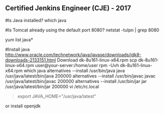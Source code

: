 ## Certified Jenkins Engineer (CJE) - 2017

#Is Java installed?
which java

#Is Tomcat already using the default port 8080?
netstat -tulpn | grep 8080

yum list java*

#Install java
http://www.oracle.com/technetwork/java/javase/downloads/jdk8-downloads-2133151.html
Download dk-8u161-linux-x64.rpm
scp dk-8u161-linux-x64.rpm user@your-server:/home/user
rpm -Uvh dk-8u161-linux-x64.rpm
which java
alternatives --install /usr/bin/java java /usr/java/latest/bin/java 200000
alternatives --install /usr/bin/javac javac /usr/java/latest/bin/javac 200000
alternatives --install /usr/bin/jar jar /usr/java/latest/bin/jar 200000
vi /etc/rc.local
>export JAVA_HOME="/usr/java/latest"

or install openjdk
